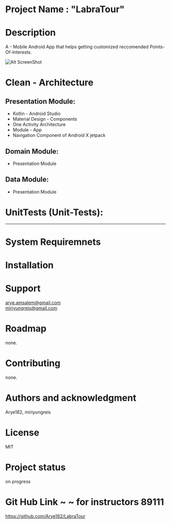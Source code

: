 # Project Name : "LabraTour"

# Description  
A - Mobile Android App that helps getting customized reccomended Points-Of-Interests. 

![Alt ScreenShot](/FlightControlWeb/ClientApp/src/images/flight_screen.PNG?raw=true "ScreenShot 1")

# Clean - Architecture  
Presentation Module:
-----------------------------
* Kotlin - Android Studio
* Material Design - Components
* One Activity Architecture
* Module - App
* Navigation Component of Android X jetpack

Domain Module:
-----------------------------
* Presentation Module

Data Module:
-----------------------------
* Presentation Module




# UnitTests (Unit-Tests):
-----------------------------
	


# System Requiremnets  


# Installation  


# Support  
arye.amsalem@gmail.com  
miriyungreis@gmail.com

# Roadmap  
none.

# Contributing  
none.

# Authors and acknowledgment  
Arye182, miriyungreis

# License  
MIT

# Project status  
on progress

# Git Hub Link ~ ~ for instructors 89111
https://github.com/Arye182/LabraTour
